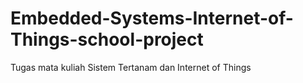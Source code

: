 # Embedded-Systems-Internet-of-Things-school-project
Tugas mata kuliah Sistem Tertanam dan Internet of Things
